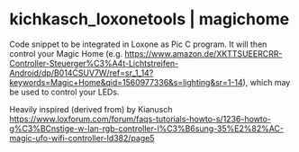 # kichkasch_loxonetools | magichome
Code snippet to be integrated in Loxone as Pic C program. It will then control your Magic Home 
(e.g. https://www.amazon.de/XKTTSUEERCRR-Controller-Steuerger%C3%A4t-Lichtstreifen-Android/dp/B014CSUV7W/ref=sr_1_14?keywords=Magic+Home&qid=1560977336&s=lighting&sr=1-14), which may be used to control your LEDs.

Heavily inspired (derived from) by Kianusch
https://www.loxforum.com/forum/faqs-tutorials-howto-s/1236-howto-g%C3%BCnstige-w-lan-rgb-controller-l%C3%B6sung-35%E2%82%AC-magic-ufo-wifi-controller-ld382/page5

